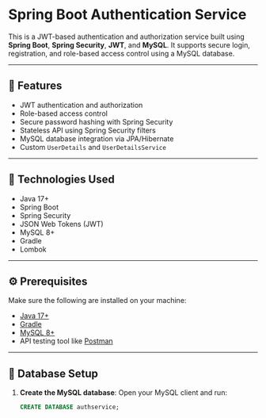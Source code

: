 # Spring Boot Authentication Service

This is a JWT-based authentication and authorization service built using **Spring Boot**, **Spring Security**, **JWT**, and **MySQL**. It supports secure login, registration, and role-based access control using a MySQL database.

---

## 🚀 Features

- JWT authentication and authorization
- Role-based access control
- Secure password hashing with Spring Security
- Stateless API using Spring Security filters
- MySQL database integration via JPA/Hibernate
- Custom `UserDetails` and `UserDetailsService`

---

## 🧰 Technologies Used

- Java 17+
- Spring Boot
- Spring Security
- JSON Web Tokens (JWT)
- MySQL 8+
- Gradle
- Lombok

---

## ⚙️ Prerequisites

Make sure the following are installed on your machine:

- [Java 17+](https://adoptopenjdk.net/)
- [Gradle](https://gradle.org/install/)
- [MySQL 8+](https://dev.mysql.com/downloads/mysql/)
- API testing tool like [Postman](https://www.postman.com/)

---

## 🧾 Database Setup

1. **Create the MySQL database**:
   Open your MySQL client and run:

   ```sql
   CREATE DATABASE authservice;
